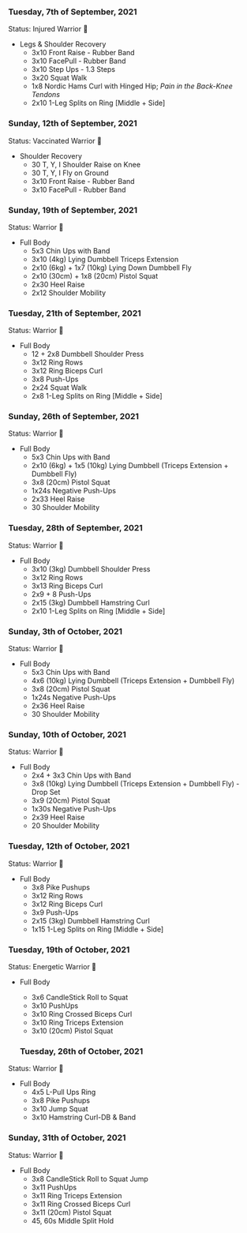 ### Tuesday, 7th of September, 2021

Status: Injured Warrior :face_with_head_bandage:

- Legs & Shoulder Recovery
   - 3x10 Front Raise - Rubber Band
   - 3x10 FacePull - Rubber Band
   - 3x10 Step Ups - 1.3 Steps 
   - 3x20 Squat Walk
   - 1x8 Nordic Hams Curl with Hinged Hip; *Pain in the Back-Knee Tendons*
   - 2x10 1-Leg Splits on Ring [Middle + Side]


### Sunday, 12th of September, 2021

Status: Vaccinated Warrior :syringe:

- Shoulder Recovery
    - 30 T, Y, I Shoulder Raise on Knee
    - 30 T, Y, I Fly on Ground
    - 3x10 Front Raise - Rubber Band
    - 3x10 FacePull - Rubber Band

### Sunday, 19th of September, 2021

Status: Warrior 💪

- Full Body
   - 5x3 Chin Ups with Band
   - 3x10 (4kg) Lying Dumbbell Triceps Extension
   - 2x10 (6kg) + 1x7 (10kg) Lying Down Dumbbell Fly
   - 2x10 (30cm) + 1x8 (20cm) Pistol Squat
   - 2x30 Heel Raise
   - 2x12 Shoulder Mobility

### Tuesday, 21th of September, 2021

Status: Warrior 💪

- Full Body
   - 12 + 2x8 Dumbbell Shoulder Press
   - 3x12 Ring Rows
   - 3x12 Ring Biceps Curl
   - 3x8 Push-Ups
   - 2x24 Squat Walk
   - 2x8 1-Leg Splits on Ring [Middle + Side]

### Sunday, 26th of September, 2021

Status: Warrior 💪

- Full Body
   - 5x3 Chin Ups with Band
   - 2x10 (6kg) + 1x5 (10kg) Lying Dumbbell (Triceps Extension + Dumbbell Fly)
   - 3x8 (20cm) Pistol Squat
   - 1x24s Negative Push-Ups
   - 2x33 Heel Raise
   - 30 Shoulder Mobility

### Tuesday, 28th of September, 2021

Status: Warrior 💪

- Full Body
   - 3x10 (3kg) Dumbbell Shoulder Press 
   - 3x12 Ring Rows
   - 3x13 Ring Biceps Curl
   - 2x9 + 8 Push-Ups
   - 2x15 (3kg) Dumbbell Hamstring Curl
   - 2x10 1-Leg Splits on Ring [Middle + Side]

### Sunday, 3th of October, 2021

Status: Warrior 💪

- Full Body
   - 5x3 Chin Ups with Band
   - 4x6 (10kg) Lying Dumbbell (Triceps Extension + Dumbbell Fly)
   - 3x8 (20cm) Pistol Squat
   - 1x24s Negative Push-Ups
   - 2x36 Heel Raise
   - 30 Shoulder Mobility

### Sunday, 10th of October, 2021

Status: Warrior 💪

- Full Body
   - 2x4 + 3x3 Chin Ups with Band
   - 3x8 (10kg) Lying Dumbbell (Triceps Extension + Dumbbell Fly) - Drop Set
   - 3x9 (20cm) Pistol Squat
   - 1x30s Negative Push-Ups
   - 2x39 Heel Raise
   - 20 Shoulder Mobility

### Tuesday, 12th of October, 2021

Status: Warrior 💪

- Full Body
   - 3x8 Pike Pushups
   - 3x12 Ring Rows
   - 3x12 Ring Biceps Curl
   - 3x9 Push-Ups
   - 2x15 (3kg) Dumbbell Hamstring Curl
   - 1x15 1-Leg Splits on Ring [Middle + Side]

### Tuesday, 19th of October, 2021

Status: Energetic Warrior 👊

- Full Body
   - 3x6 CandleStick Roll to Squat
   - 3x10 PushUps
   - 3x10 Ring Crossed Biceps Curl
   - 3x10 Ring Triceps Extension
   - 3x10 (20cm) Pistol Squat
   
   ### Tuesday, 26th of October, 2021

Status: Warrior 💪

- Full Body
   - 4x5 L-Pull Ups Ring
   - 3x8 Pike Pushups
   - 3x10 Jump Squat
   - 3x10 Hamstring Curl-DB & Band

### Sunday, 31th of October, 2021

Status: Warrior 💪

- Full Body
   - 3x8 CandleStick Roll to Squat Jump
   - 3x11 PushUps
   - 3x11 Ring Triceps Extension
   - 3x11 Ring Crossed Biceps Curl
   - 3x11 (20cm) Pistol Squat
   - 45, 60s Middle Split Hold

